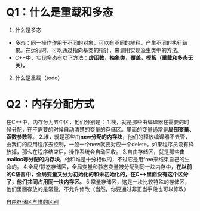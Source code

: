 # Q1：什么是重载和多态
1. 什么是多态
* 多态：同一操作作用于不同的对象，可以有不同的解释，产生不同的执行结果。在运行时，可以通过指向基类的指针，来调用实现派生类中的方法。
* C++中，实现多态有以下方法：**虚函数，抽象类，覆盖，模板（重载和多态无关）。**
2. 什么是重载（todo）


# Q2：内存分配方式
在C++中，内存分为五个区，他们分别是：
1.栈，就是那些由编译器在需要的时候分配，在不需要的时候自动清楚的变量的存储区。里面的变量通常是**局部变量、函数参数**等。
2.堆，就是那些由**new分配的内存块**，他们的释放编译器不去管，由我们的应用程序去控制，一般一个new就要对应一个delete。如果程序员没有释放掉，那么在程序结束后，操作系统会自动回收。
3.自由存储区，就是那些**由malloc等分配的内存块**，他和堆是十分相似的，不过它是用free来结束自己的生命的。
4.全局/静态存储区，全局变量和静态变量被分配到同一块内存中，**在以前的C语言中，全局变量又分为初始化的和未初始化的，在C++里面没有这个区分了，他们共同占用同一块内存区。**
5.常量存储区，这是一块比较特殊的存储区，他们里面存放的是常量，不允许修改（当然，你要通过非正当手段也可以修改）

[自由存储区与堆的区别](https://www.cnblogs.com/QG-whz/p/5060894.html)
